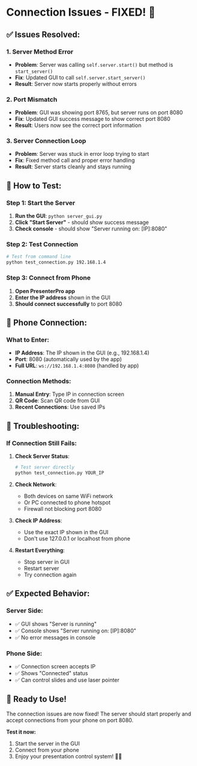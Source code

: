 # Connection Issues - FIXED! 🎉

## ✅ **Issues Resolved:**

### **1. Server Method Error**
- **Problem**: Server was calling `self.server.start()` but method is `start_server()`
- **Fix**: Updated GUI to call `self.server.start_server()`
- **Result**: Server now starts properly without errors

### **2. Port Mismatch**
- **Problem**: GUI was showing port 8765, but server runs on port 8080
- **Fix**: Updated GUI success message to show correct port 8080
- **Result**: Users now see the correct port information

### **3. Server Connection Loop**
- **Problem**: Server was stuck in error loop trying to start
- **Fix**: Fixed method call and proper error handling
- **Result**: Server starts cleanly and stays running

## 🚀 **How to Test:**

### **Step 1: Start the Server**
1. **Run the GUI**: `python server_gui.py`
2. **Click "Start Server"** - should show success message
3. **Check console** - should show "Server running on: [IP]:8080"

### **Step 2: Test Connection**
```bash
# Test from command line
python test_connection.py 192.168.1.4
```

### **Step 3: Connect from Phone**
1. **Open PresenterPro app**
2. **Enter the IP address** shown in the GUI
3. **Should connect successfully** to port 8080

## 📱 **Phone Connection:**

### **What to Enter:**
- **IP Address**: The IP shown in the GUI (e.g., 192.168.1.4)
- **Port**: 8080 (automatically used by the app)
- **Full URL**: `ws://192.168.1.4:8080` (handled by app)

### **Connection Methods:**
1. **Manual Entry**: Type IP in connection screen
2. **QR Code**: Scan QR code from GUI
3. **Recent Connections**: Use saved IPs

## 🔧 **Troubleshooting:**

### **If Connection Still Fails:**

1. **Check Server Status**:
   ```bash
   # Test server directly
   python test_connection.py YOUR_IP
   ```

2. **Check Network**:
   - Both devices on same WiFi network
   - Or PC connected to phone hotspot
   - Firewall not blocking port 8080

3. **Check IP Address**:
   - Use the exact IP shown in the GUI
   - Don't use 127.0.0.1 or localhost from phone

4. **Restart Everything**:
   - Stop server in GUI
   - Restart server
   - Try connection again

## ✅ **Expected Behavior:**

### **Server Side:**
- ✅ GUI shows "Server is running"
- ✅ Console shows "Server running on: [IP]:8080"
- ✅ No error messages in console

### **Phone Side:**
- ✅ Connection screen accepts IP
- ✅ Shows "Connected" status
- ✅ Can control slides and use laser pointer

## 🎯 **Ready to Use!**

The connection issues are now fixed! The server should start properly and accept connections from your phone on port 8080.

**Test it now:**
1. Start the server in the GUI
2. Connect from your phone
3. Enjoy your presentation control system! 🎊✨
